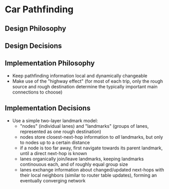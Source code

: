 # Car Pathfinding

## Design Philosophy

## Design Decisions

## Implementation Philosophy

* Keep pathfinding information local and dynamically changeable
* Make use of the "highway effect" (for most of each trip, only the rough source and rough destination determine the typically important main connections to choose)

## Implementation Decisions

* Use a simple two-layer landmark model:
   * "nodes" (individual lanes) and "landmarks" (groups of lanes, represented as one rough destination)
   * nodes store closest-next-hop information to *all* landmarks, but only to nodes up to a certain distance
   * if a node is too far away, first navigate towards its parent landmark, until a direct next-hop is known
   * lanes organically join/leave landmarks, keeping landmarks continouous each, and of roughly equal group size
   * lanes exchange information about changed/updated next-hops with their local neighbors (similar to router table updates), forming an eventually converging network

